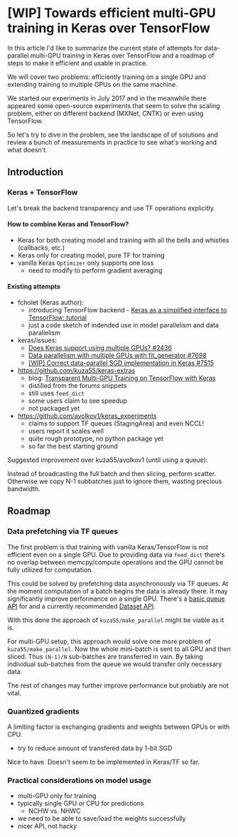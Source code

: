 # [WIP] Towards efficient multi-GPU training in Keras over TensorFlow

In this article I'd like to summarize the current state of attempts for data-parallel multi-GPU training in Keras over TensorFlow and a roadmap of steps to make it efficient and usable in practice.

We will cover two problems: efficiently training on a single GPU and extending training to multiple GPUs on the same machine.

We started our experiments in July 2017 and in the meanwhile there appeared some open-source experiments that seem to solve the scaling problem, either on different backend (MXNet, CNTK) or even using TensorFlow.

So let's try to dive in the problem, see the landscape of of solutions and review a bunch of measurements in practice to see what's working and what doesn't.

## Introduction

### Keras + TensorFlow

Let's break the backend transparency and use TF operations explicitly.

#### How to combine Keras and TensorFlow?

- Keras for both creating model and training with all the bells and whistles (callbacks, etc.)
- Keras only for creating model, pure TF for training
- vanilla Keras `Optimizer` only supports one loss
    - need to modify to perform gradient averaging

#### Existing attempts

- fcholet (Keras author):
    - introducing TensorFlow backend - [Keras as a simplified interface to TensorFlow: tutorial](https://blog.keras.io/keras-as-a-simplified-interface-to-tensorflow-tutorial.html#multi-gpu-and-distributed-training)
    - just a code sketch of indended use in model parallelism and data parallelism
- keras/issues:
    - [Does Keras support using multiple GPUs? #2436](https://github.com/fchollet/keras/issues/2436)
    - [Data parallelism with multiple GPUs with fit_generator #7698](https://github.com/fchollet/keras/issues/7698)
    - [[WIP] Correct data-parallel SGD implementation in Keras #7515](https://github.com/fchollet/keras/issues/7515)
- https://github.com/kuza55/keras-extras
    - blog: [Transparent Multi-GPU Training on TensorFlow with Keras
](https://medium.com/@kuza55/transparent-multi-gpu-training-on-tensorflow-with-keras-8b0016fd9012)
    - distilled from the forums snippets
    - still uses `feed_dict`
    - some users claim to see speedup
    - not packaged yet
- https://github.com/avolkov1/keras_experiments
    - claims to support TF queues (StagingArea) and even NCCL!
    - users report it scales well
    - quite rough prototype, no python package yet
    - so far the best starting ground

Suggested improvement over kuza55/avolkov1 (until using a queue):

Instead of broadcasting the full batch and then slicing, perform scatter. Otherwise we copy N-1 subbatches just to ignore them, wasting precious bandwidth.

## Roadmap

### Data prefetching via TF queues

The first problem is that training with vanilla Keras/TensorFlow is not efficient even on a single GPU. Due to providing data via `feed_dict` there's no overlap between memcpy/compute operations and the GPU cannot be fully utilized for computation.

This could be solved by prefetching data asynchronously via TF queues. At the moment computation of a batch begins the data is already there. It may significantly improve performance on a single GPU. There's a [basic queue API](https://www.tensorflow.org/api_guides/python/reading_data#Reading_from_files) for and a currently recommended [Dataset API](https://www.tensorflow.org/programmers_guide/datasets).

With this done the approach of `kuza55/make_parallel` might be viable as it is.

For multi-GPU setup, this approach would solve one more problem of `kuza55/make_parallel`. Now the whole mini-batch is sent to all GPU and then sliced. Thus `(N-1)/N` sub-batches are transferred in vain. By taking individual sub-batches from the queue we would transfer only necessary data.

The rest of changes may further improve performance but probably are not vital.

### Quantized gradients

A limiting factor is exchanging gradients and weights between GPUs or with CPU.

- try to reduce amount of transfered data by 1-bit SGD

Nice to have. Doesn't seem to be implemented in Keras/TF so far.

### Practical considerations on model usage

- multi-GPU only for training
- typically single GPU or CPU for predictions
    - NCHW vs. NHWC
- we need to be able to save/load the weights successfully
- nicer API, not hacky
